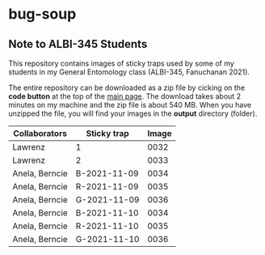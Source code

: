 # bug-soup

## Note to ALBI-345 Students

This repository contains images of sticky traps used by some of my students in my General Entomology class (ALBI-345, Fanuchanan 2021).

The entire repository can be downloaded as a zip file by cicking on the **code button** at the top of the [main page](https://github.com/aubreymoore/bug-soup). The download takes about 2 minutes on my machine and the zip file is about 540 MB. When you have unzipped the file, you will find your images in the **output** directory (folder).

| Collaborators | Sticky trap | Image |
|---------------|-------------|-------|
|Lawrenz        | 1           | 0032  |
| Lawrenz       | 2           | 0033  |
|Anela, Berncie |B-2021-11-09 | 0034  |
|Anela, Berncie |R-2021-11-09 | 0035  |
|Anela, Berncie |G-2021-11-09 | 0036  |
|Anela, Berncie |B-2021-11-10 | 0034  |
|Anela, Berncie |R-2021-11-10 | 0035  |
|Anela, Berncie |G-2021-11-10 | 0036  |


